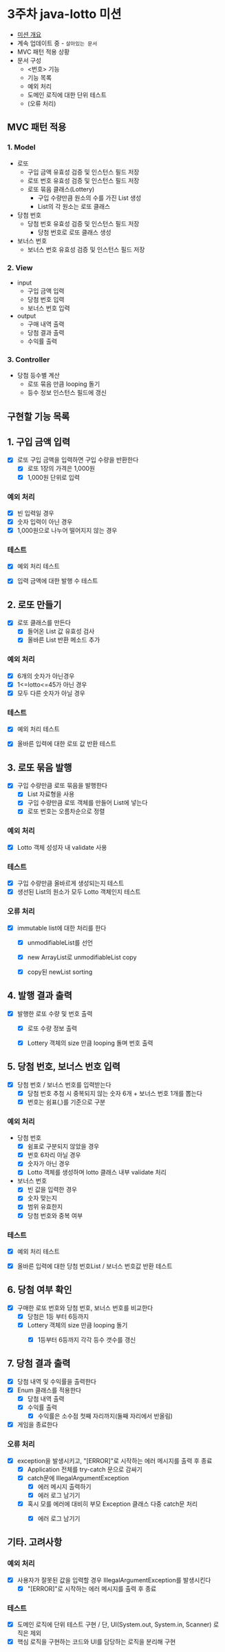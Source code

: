 # 3주차 java-lotto 미션

- [미션 개요](../README.md)
- 계속 업데이트 중 - `살아있는 문서`
- MVC 패턴 적용 상황
- 문서 구성
  - <번호> 기능
  - 기능 목록
  - 예외 처리
  - 도메인 로직에 대한 단위 테스트
  - (오류 처리)


## MVC 패턴 적용
### 1. Model
- 로또
  - 구입 금액 유효성 검증 및 인스턴스 필드 저장
  - 로또 번호 유효성 검증 및 인스턴스 필드 저장
  - 로또 묶음 클래스(Lottery)
    - 구입 수량만큼 원소의 수를 가진 List 생성
    - List의 각 원소는 로또 클래스
- 당첨 번호
  - 당첨 번호 유효성 검증 및 인스턴스 필드 저장
    - 당첨 번호로 로또 클래스 생성
- 보너스 번호
  - 보너스 번호 유효성 검증 및 인스턴스 필드 저장

### 2. View
- input
  - 구입 금액 입력
  - 당첨 번호 입력
  - 보너스 번호 입력
- output
  - 구매 내역 출력
  - 당첨 결과 출력
  - 수익률 출력

### 3. Controller
- 당첨 등수별 계산
  - 로또 묶음 만큼 looping 돌기
  - 등수 정보 인스턴스 필드에 갱신


## 구현할 기능 목록

## 1. 구입 금액 입력
- [x] 로또 구입 금액을 입력하면 구입 수량을 반환한다
  - [x] 로또 1장의 가격은 1,000원
  - [x] 1,000원 단위로 입력
### 예외 처리
- [x] 빈 입력일 경우
- [x] 숫자 입력이 아닌 경우
- [x] 1,000원으로 나누어 떨어지지 않는 경우
### 테스트
- [x] 예외 처리 테스트
- [x] 입력 금액에 대한 발행 수 테스트


## 2. 로또 만들기
- [x] 로또 클래스를 만든다
  - [x] 들어온 List 값 유효성 검사
  - [x] 올바른 List 반환 메소드 추가
### 예외 처리
- [x] 6개의 숫자가 아닌경우
- [x] 1<=lotto<=45가 아닌 경우
- [x] 모두 다른 숫자가 아닐 경우
### 테스트
- [x] 예외 처리 테스트
- [x] 올바른 입력에 대한 로또 값 반환 테스트


## 3. 로또 묶음 발행
- [x] 구입 수량만큼 로또 묶음을 발행한다
  - [x] List<Lotto> 자료형을 사용
  - [x] 구입 수량만큼 로또 객체를 만들어 List에 넣는다
  - [x] 로또 번호는 오름차순으로 정렬
### 예외 처리
- [x] Lotto 객체 성성자 내 validate 사용
### 테스트
- [x] 구입 수량만큼 올바르게 생성되는지 테스트
- [x] 생선된 List의 원소가 모두 Lotto 객체인지 테스트
### 오류 처리
- [x] immutable list에 대한 처리를 한다
  - [x] unmodifiableList를 선언
  - [x] new ArrayList로 unmodifiableList copy
  - [x] copy된 newList sorting


## 4. 발행 결과 출력
- [x] 발행한 로또 수량 및 번호 출력
  - [x] 로또 수량 정보 출력
  - [x] Lottery 객체의 size 만큼 looping 돌며 번호 출력


## 5. 당첨 번호, 보너스 번호 입력
- [x] 당첨 번호 / 보너스 번호를 입력받는다
  - [x] 당첨 번호 추첨 시 중복되지 않는 숫자 6개 + 보너스 번호 1개를 뽑는다
  - [x] 번호는 쉼표(,)를 기준으로 구분
### 예외 처리
- 당첨 번호
  - [x] 쉼표로 구분되지 않았을 경우
  - [x] 번호 6자리 아닐 경우
  - [x] 숫자가 아닌 경우
  - [x] Lotto 객체를 생성하며 lotto 클래스 내부 validate 처리
- 보너스 번호
  - [x] 빈 값을 입력한 경우
  - [x] 숫자 맞는지
  - [x] 범위 유효한지
  - [x] 당첨 번호와 중복 여부
### 테스트
- [x] 예외 처리 테스트
- [x] 올바른 입력에 대한 당첨 번호List / 보너스 번호값 반환 테스트


## 6. 당첨 여부 확인
- [x] 구매한 로또 번호와 당첨 번호, 보너스 번호를 비교한다
  - [x] 당첨은 1등 부터 6등까지
  - [x] Lottery 객체의 size 만큼 looping 돌기
    - [x] 1등부터 6등까지 각각 등수 갯수를 갱신


## 7. 당첨 결과 출력
- [x] 당첨 내역 및 수익률을 출력한다
- [x] Enum 클래스를 적용한다
  - [x] 당첨 내역 출력
  - [x] 수익률 출력
    - [x] 수익률은 소수점 첫째 자리까지(둘째 자리에서 반올림)
- [x] 게임을 종료한다
### 오류 처리
- [x] exception을 발생시키고, "[ERROR]"로 시작하는 에러 메시지를 출력 후 종료
  - [x] Application 전체를 try-catch 문으로 감싸기
  - [x] catch문에 IllegalArgumentException
    - [x] 에러 메시지 출력하기
    - [x] 에러 로그 남기기
  - [x] 혹시 모를 에러에 대비히 부모 Exception 클래스 다중 catch문 처리
    - [x] 에러 로그 남기기


## 기타. 고려사항
### 예외 처리
- [x] 사용자가 잘못된 값을 입력할 경우 IllegalArgumentException를 발생시킨다
  - [x] "[ERROR]"로 시작하는 에러 메시지를 출력 후 종료
### 테스트
- [x] 도메인 로직에 단위 테스트 구현 / 단, UI(System.out, System.in, Scanner) 로직은 제외
- [x] 핵심 로직을 구현하는 코드와 UI를 담당하는 로직을 분리해 구현
